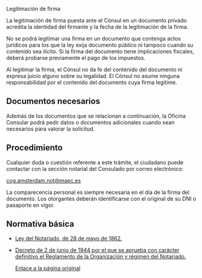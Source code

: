  Legitimación de firma

  La legitimación de firma puesta ante el Cónsul en un documento privado acredita la identidad del firmante y la fecha de la legitimación de la firma.

 No se podrá legitimar una firma en un documento que contenga actos jurídicos para los que la ley exija documento público ni tampoco cuando su contenido sea ilícito. Si la firma del documento tiene implicaciones fiscales, deberá probarse previamente el pago de los impuestos.

 Al legitimar la firma, el Cónsul no da fe del contenido del documento ni expresa juicio alguno sobre su legalidad. El Cónsul no asume ninguna responsabilidad por el contenido del documento cuya firma legitime.

 Documentos necesarios
---------------------

 Además de los documentos que se relacionan a continuación, la Oficina Consular podrá pedir datos o documentos adicionales cuando sean necesarios para valorar la solicitud.

 Procedimiento
-------------

 Cualquier duda o cuestión referente a este trámite, el ciudadano puede contactar con la sección notarial del Consulado por correo electrónico:

cog.amsterdam.not@maec.es

 La comparecencia personal es siempre necesaria en el día de la firma del documento. Los otorgantes deberán identificarse con el original de su DNI o pasaporte en vigor.

 Normativa básica
----------------

 * [Ley del Notariado, de 28 de mayo de 1862.](https://www.boe.es/buscar/act.php?id=BOE-A-1862-4073)
* [Decreto de 2 de junio de 1944 por el que se aprueba con carácter definitivo el Reglamento de la Organización y régimen del Notariado.](https://www.boe.es/buscar/act.php?id=BOE-A-1944-6578)

  [Enlace a la página original](https://www.exteriores.gob.es/Consulados/amsterdam/es/ServiciosConsulares/Paginas/index.aspx?scco=Pa%C3%ADses+Bajos&scd=9&scca=Notar%C3%ADa&scs=Legitimaci%C3%B3n%20de%20firma)